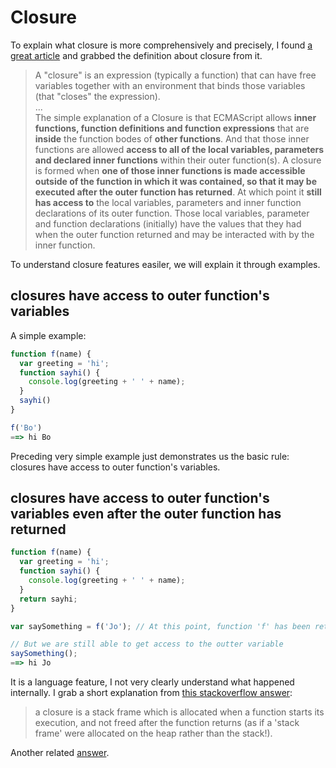 # Closure

To explain what closure is more comprehensively and precisely, I found [a great article](http://www.jibbering.com/faq/faq_notes/closures.html) and grabbed the definition about closure from it.
> A "closure" is an expression (typically a function) that can have free variables together with an environment that binds those variables (that "closes" the expression).<br/>
...<br/>
The simple explanation of a Closure is that ECMAScript allows **inner functions, function definitions and function expressions** that are **inside** the function bodes of **other functions**. And that those inner functions are allowed **access to all of the local variables, parameters and declared inner functions** within their outer function(s). A closure is formed when **one of those inner functions is made accessible outside of the function in which it was contained, so that it may be executed after the outer function has returned**. At which point it **still has access to** the local variables, parameters and inner function declarations of its outer function. Those local variables, parameter and function declarations (initially) have the values that they had when the outer function returned and may be interacted with by the inner function.

To understand closure features easiler, we will explain it through examples.

## closures have access to outer function's variables
A simple example:
``` javascript
function f(name) {
  var greeting = 'hi';
  function sayhi() {
    console.log(greeting + ' ' + name);
  }
  sayhi()
}

f('Bo')
==> hi Bo
```
Preceding very simple example just demonstrates us the basic rule: closures have access to outer function's variables.

## closures have access to outer function's variables even after the outer function has returned
``` javascript
function f(name) {
  var greeting = 'hi';
  function sayhi() {
    console.log(greeting + ' ' + name);
  }
  return sayhi;
}

var saySomething = f('Jo'); // At this point, function 'f' has been returned.

// But we are still able to get access to the outter variable
saySomething();
==> hi Jo
```

It is a language feature, I not very clearly understand what happened internally. I grab a short explanation from [this stackoverflow answer](https://stackoverflow.com/questions/111102/how-do-javascript-closures-work):
>a closure is a stack frame which is allocated when a function starts its execution, and not freed after the function returns (as if a 'stack frame' were allocated on the heap rather than the stack!).

Another related [answer](https://stackoverflow.com/questions/25642341/how-do-closures-have-access-to-the-outer-functions-variables-even-after-the-out).







